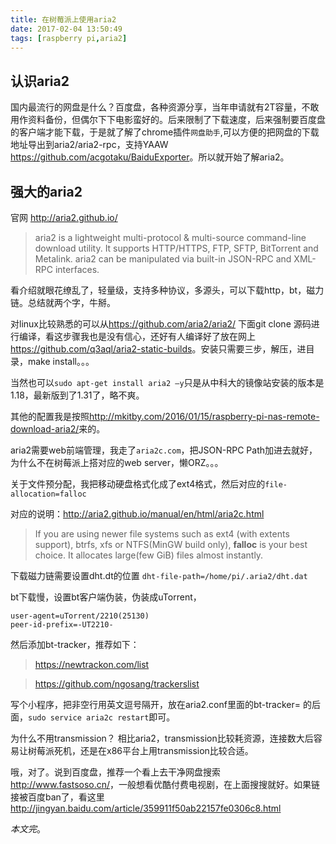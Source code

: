 ```yaml
---
title: 在树莓派上使用aria2
date: 2017-02-04 13:50:49
tags: [raspberry pi,aria2]
---
```


## 认识aria2

国内最流行的网盘是什么？百度盘，各种资源分享，当年申请就有2T容量，不敢用作资料备份，但偶尔下下电影蛮好的。后来限制了下载速度，后来强制要百度盘的客户端才能下载，于是就了解了chrome插件`网盘助手`,可以方便的把网盘的下载地址导出到aria2/aria2-rpc，支持YAAW
<https://github.com/acgotaku/BaiduExporter>。所以就开始了解aria2。

<!-- more -->

## 强大的aria2

官网 <http://aria2.github.io/>

> aria2 is a lightweight multi-protocol & multi-source command-line download utility. It supports HTTP/HTTPS, FTP, SFTP, BitTorrent and Metalink. aria2 can be manipulated via built-in JSON-RPC and XML-RPC interfaces.

看介绍就眼花缭乱了，轻量级，支持多种协议，多源头，可以下载http，bt，磁力链。总结就两个字，牛掰。

对linux比较熟悉的可以从<https://github.com/aria2/aria2/> 下面git clone 源码进行编译，看这步骤我也是没有信心，还好有人编译好了放在网上<https://github.com/q3aql/aria2-static-builds>。安装只需要三步，解压，进目录，make install。。。

当然也可以`sudo apt-get install aria2 –y`只是从中科大的镜像站安装的版本是1.18，最新版到了1.31了，略不爽。

其他的配置我是按照<http://mkitby.com/2016/01/15/raspberry-pi-nas-remote-download-aria2/>来的。

aria2需要web前端管理，我走了`aria2c.com`，把JSON-RPC Path加进去就好，为什么不在树莓派上搭对应的web server，懒ORZ。。。

关于文件预分配，我把移动硬盘格式化成了ext4格式，然后对应的`file-allocation=falloc`

对应的说明：<http://aria2.github.io/manual/en/html/aria2c.html>

>  If you are using newer file systems such as ext4 (with extents support), btrfs, xfs or NTFS(MinGW build only), **falloc** is your best choice. It allocates large(few GiB) files almost instantly. 

下载磁力链需要设置dht.dt的位置
`dht-file-path=/home/pi/.aria2/dht.dat`

bt下载慢，设置bt客户端伪装，伪装成uTorrent，
```
user-agent=uTorrent/2210(25130)
peer-id-prefix=-UT2210-
```
然后添加bt-tracker，推荐如下：

> <https://newtrackon.com/list>

> <https://github.com/ngosang/trackerslist>

写个小程序，把非空行用英文逗号隔开，放在aria2.conf里面的bt-tracker= 的后面，`sudo service aria2c restart`即可。

为什么不用transmission？ 相比aria2，transmission比较耗资源，连接数大后容易让树莓派死机，还是在x86平台上用transmission比较合适。

哦，对了。说到百度盘，推荐一个看上去干净网盘搜索<http://www.fastsoso.cn/>，一般想看优酷付费电视剧，在上面搜搜就好。如果链接被百度ban了，看这里<http://jingyan.baidu.com/article/359911f50ab22157fe0306c8.html>

*本文完*。
